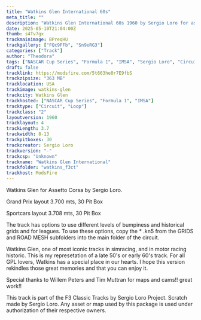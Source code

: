 ```yaml
---
title: "Watkins Glen International 60s"
meta_title: ""
description: "Watkins Glen International 60s 1960 by Sergio Loro for assetto corsa"
date: 2025-05-10T21:04:00Z
thumb: s4Tv7gx
trackmainimage: BPreqHU
trackgallery: ["FQc9FFb", "Sn9eRG3"] 
categories: ["Track"]
author: "Theodora"
tags: ["NASCAR Cup Series", "Formula 1", "IMSA", "Sergio Loro", "Circuit", "USA", "Loop", "1960"]
draft: false
tracklink: https://modsfire.com/5t663he0r7E9fbS
trackzipsize: "363 MB"
tracklocation: USA
trackimage: watkins-glen
trackcity: Watkins Glen
trackhosted: ["NASCAR Cup Series", "Formula 1", "IMSA"]
tracktype: ["Circuit", "Loop"]
trackclass: "2" 
layoutversion: 1960
tracklayout: 4
trackLength: 3.7
trackwidth: 8-13
trackpitboxes: 30
trackcreator: Sergio Loro
trackversion: "-"
trackcsp: "Unknown"
trackname: "Watkins Glen International"
trackfolder: "watkins_f3ct"
trackhost: ModsFire
---
```


Watkins Glen for Assetto Corsa by Sergio Loro. 

Grand Prix layout  3.700 mts, 30 Pit Box

Sportcars layout 3.708 mts, 30 Pit Box 

The track has options to use different levels of bumpiness and historical grids and for leagues. To use these options, copy the * .kn5 from the GRIDS and ROAD MESH subfolders into the main folder of the circuit. 

Watkins Glen, one of most iconic tracks in simracing, and in motor racing historic. This is my represetation of a late 50's or early 60's track.  For all GPL lovers, Watkins has a special place in our hearts. I hope this version rekindles those great memories and that you can enjoy it.

Special thanks to Willem Peters and Tim Muttran for maps and cams!! great work!!


This track is part of the F3 Classic Tracks by Sergio Loro Project.
Scratch made by Sergio Loro. Any asset or map used by this package is used under authorization of their respective owners.